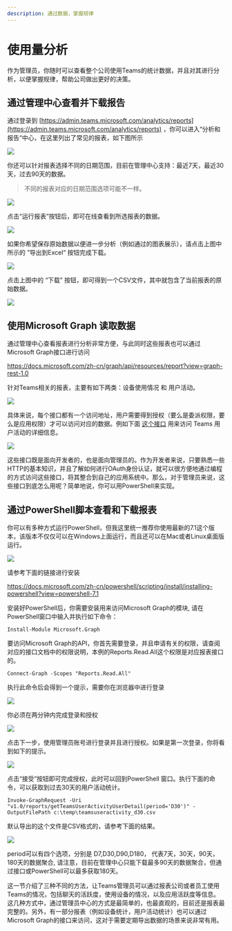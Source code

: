 ```yaml
---
description: 通过数据，掌握规律
---
```


# 使用量分析

作为管理员，你随时可以查看整个公司使用Teams的统计数据，并且对其进行分析，以便掌握规律，帮助公司做出更好的决策。

## 通过管理中心查看并下载报告 <a href="admincenter" id="admincenter"></a>

通过登录到 [https://admin.teams.microsoft.com/analytics/reports](https://admin.teams.microsoft.com/analytics/reports) ，你可以进入“分析和报告“中心，在这里列出了常见的报表，如下图所示

![](<../.gitbook/assets/图片 181.png>)

你还可以针对报表选择不同的日期范围，目前在管理中心支持：最近7天，最近30天，过去90天的数据。

> 不同的报表对应的日期范围选项可能不一样。


![](<../.gitbook/assets/图片 182.png>)

点击“运行报表”按钮后，即可在线查看到所选报表的数据。

![](<../.gitbook/assets/图片 183.png>)

如果你希望保存原始数据以便进一步分析（例如通过的图表展示），请点击上图中所示的 ”导出到Excel“ 按钮完成下载。

![](<../.gitbook/assets/图片 184.png>)

点击上图中的 “下载” 按钮，即可得到一个CSV文件，其中就包含了当前报表的原始数据。

![](<../.gitbook/assets/图片 185.png>)

## 使用Microsoft Graph 读取数据 <a href="msgraph" id="msgraph"></a>

通过管理中心查看报表进行分析非常方便，与此同时这些报表也可以通过Microsoft Graph接口进行访问

<https://docs.microsoft.com/zh-cn/graph/api/resources/report?view=graph-rest-1.0>

针对Teams相关的报表，主要有如下两类：设备使用情况 和 用户活动。

![](<../.gitbook/assets/图片 187.png>)

具体来说，每个接口都有一个访问地址，用户需要得到授权（要么是委派权限，要么是应用权限）才可以访问对应的数据。例如下面 [这个接口](https://docs.microsoft.com/zh-cn/graph/api/reportroot-getteamsuseractivityuserdetail?view=graph-rest-1.0) 用来访问 Teams 用户活动的详细信息。

![](<../.gitbook/assets/图片 188.png>)



这些接口既是面向开发者的，也是面向管理员的。作为开发者来说，只要熟悉一些HTTP的基本知识，并且了解如何进行OAuth身份认证，就可以很方便地通过编程的方式访问这些接口，将其整合到自己的应用系统中。那么，对于管理员来说，这些接口到底怎么用呢？简单地说，你可以用PowerShell来实现。

## 通过PowerShell脚本查看和下载报表 <a href="powershell" id="powershell"></a>

你可以有多种方式运行PowerShell，但我这里统一推荐你使用最新的7.1这个版本，该版本不仅仅可以在Windows上面运行，而且还可以在Mac或者Linux桌面版运行。

![](<../.gitbook/assets/图片 186.png>)

请参考下面的链接进行安装

<https://docs.microsoft.com/zh-cn/powershell/scripting/install/installing-powershell?view=powershell-7.1>

安装好PowerShell后，你需要安装用来访问Microsoft Graph的模块, 请在PowerShell窗口中输入并执行如下命令：

```
Install-Module Microsoft.Graph
```

要访问Microsoft Graph的API，你首先需要登录，并且申请有关的权限，请查阅对应的接口文档中的权限说明，本例的Reports.Read.All这个权限是对应报表接口的。

```
Connect-Graph -Scopes "Reports.Read.All"
```

执行此命令后会得到一个提示，需要你在浏览器中进行登录

![](<../.gitbook/assets/图片 190.png>)

你必须在两分钟内完成登录和授权

![](<../.gitbook/assets/图片 189.png>)

点击下一步，使用管理员账号进行登录并且进行授权。如果是第一次登录，你将看到如下的提示。

![](<../.gitbook/assets/图片 191.png>)

点击“接受”按钮即可完成授权，此时可以回到PowerShell 窗口。执行下面的命令，可以获取到过去30天的用户活动统计。

```
Invoke-GraphRequest -Uri "v1.0/reports/getTeamsUserActivityUserDetail(period='D30')" -OutputFilePath c:\temp\teamsuseractivity_d30.csv
```

默认导出的这个文件是CSV格式的，请参考下面的结果。

![](<../.gitbook/assets/图片 192.png>)


period可以有四个选项，分别是 D7,D30,D90,D180， 代表7天，30天，90天，180天的数据聚合, 请注意，目前在管理中心只能下载最多90天的数据聚合，但通过接口或PowerShell可以最多获取180天。


这一节介绍了三种不同的方法，让Teams管理员可以通过报表公司或者员工使用Teams的情况，包括聊天的活跃度，使用设备的情况，以及应用活跃度等信息。这几种方式中，通过管理员中心的方式是最简单的，也最直观的，目前还是报表最完整的。另外，有一部分报表（例如设备统计，用户活动统计）也可以通过Microsoft Graph的接口来访问，这对于需要定期导出数据的场景来说非常有用。
